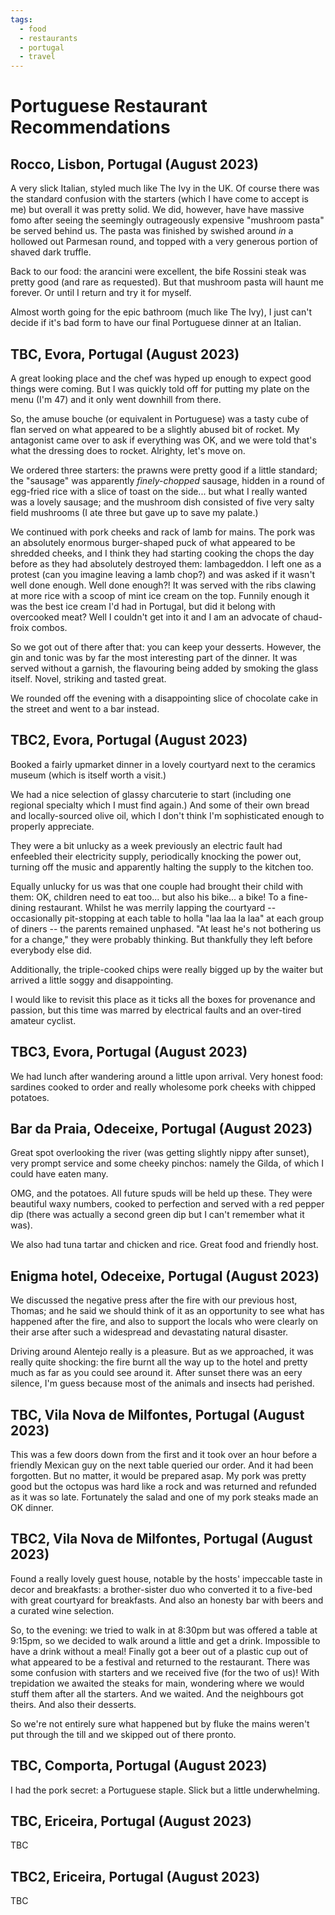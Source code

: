 ```yaml
---
tags:
  - food
  - restaurants
  - portugal
  - travel
---
```





# Portuguese Restaurant Recommendations

## Rocco, Lisbon, Portugal (August 2023)

A very slick Italian, styled much like The Ivy in the UK. Of course there was the standard confusion with the starters (which I have come to accept is me) but overall it was pretty solid. We did, however, have have massive fomo after seeing the seemingly outrageously expensive "mushroom pasta" be served behind us. The pasta was finished by swished around _in_ a hollowed out Parmesan round, and topped with a very generous portion of shaved dark truffle.

Back to our food: the arancini were excellent, the bife Rossini steak was pretty good (and rare as requested). But that mushroom pasta will haunt me forever. Or until I return and try it for myself.

Almost worth going for the epic bathroom (much like The Ivy), I just can't decide if it's bad form to have our final Portuguese dinner at an Italian.

## TBC, Evora, Portugal (August 2023)

A great looking place and the chef was hyped up enough to expect good things were coming. But I was quickly told off for putting my plate on the menu (I'm 47) and it only went downhill from there.

So, the amuse bouche (or equivalent in Portuguese) was a tasty cube of flan served on what appeared to be a slightly abused bit of rocket. My antagonist came over to ask if everything was OK, and we were told that's what the dressing does to rocket. Alrighty, let's move on.

We ordered three starters: the prawns were pretty good if a little standard; the "sausage" was apparently _finely-chopped_ sausage, hidden in a round of egg-fried rice with a slice of toast on the side... but what I really wanted was a lovely sausage; and the mushroom dish consisted of five very salty field mushrooms (I ate three but gave up to save my palate.)

We continued with pork cheeks and rack of lamb for mains. The pork was an absolutely enormous burger-shaped puck of what appeared to be shredded cheeks, and I think they had starting cooking the chops the day before as they had absolutely destroyed them: lambageddon. I left one as a protest (can you imagine leaving a lamb chop?) and was asked if it wasn't well done enough. Well done enough?! It was served with the ribs clawing at more rice with a scoop of mint ice cream on the top. Funnily enough it was the best ice cream I'd had in Portugal, but did it belong with overcooked meat? Well I couldn't get into it and I am an advocate of chaud-froix combos.

So we got out of there after that: you can keep your desserts. However, the gin and tonic was by far the most interesting part of the dinner. It was served without a garnish, the flavouring being added by smoking the glass itself. Novel, striking and tasted great.

We rounded off the evening with a disappointing slice of chocolate cake in the street and went to a bar instead.

## TBC2, Evora, Portugal (August 2023)

Booked a fairly upmarket dinner in a lovely courtyard next to the ceramics museum (which is itself worth a visit.)

We had a nice selection of glassy charcuterie to start (including one regional specialty which I must find again.) And some of their own bread and locally-sourced olive oil, which I don't think I'm sophisticated enough to properly appreciate.

They were a bit unlucky as a week previously an electric fault had enfeebled their electricity supply, periodically knocking the power out, turning off the music and apparently halting the supply to the kitchen too.

Equally unlucky for us was that one couple had brought their child with them: OK, children need to eat too... but also his bike... a bike! To a fine-dining restaurant. Whilst he was merrily lapping the courtyard -- occasionally pit-stopping at each table to holla "laa laa la laa" at each group of diners -- the parents remained unphased. "At least he's not bothering us for a change," they were probably thinking. But thankfully they left before everybody else did.

Additionally, the triple-cooked chips were really bigged up by the waiter but arrived a little soggy and disappointing.

I would like to revisit this place as it ticks all the boxes for provenance and passion, but this time was marred by electrical faults and an over-tired amateur cyclist.

## TBC3, Evora, Portugal (August 2023)

We had lunch after wandering around a little upon arrival. Very honest food: sardines cooked to order and really wholesome pork cheeks with chipped potatoes.

## Bar da Praia, Odeceixe, Portugal (August 2023)

Great spot overlooking the river (was getting slightly nippy after sunset), very prompt service and some cheeky pinchos: namely the Gilda, of which I could have eaten many.

OMG, and the potatoes. All future spuds will be held up these. They were beautiful waxy numbers, cooked to perfection and served with a red pepper dip (there was actually a second green dip but I can't remember what it was).

We also had tuna tartar and chicken and rice. Great food and friendly host.

## Enigma hotel, Odeceixe, Portugal (August 2023)

We discussed the negative press after the fire with our previous host, Thomas; and he said we should think of it as an opportunity to see what has happened after the fire, and also to support the locals who were clearly on their arse after such a widespread and devastating natural disaster.

Driving around Alentejo really is a pleasure. But as we approached, it was really quite shocking: the fire burnt all the way up to the hotel and pretty much as far as you could see around it. After sunset there was an eery silence, I'm guess because most of the animals and insects had perished.

## TBC, Vila Nova de Milfontes, Portugal (August 2023)

This was a few doors down from the first and it took over an hour before a friendly Mexican guy on the next table queried our order. And it had been forgotten. But no matter, it would be prepared asap. My pork was pretty good but the octopus was hard like a rock and was returned and refunded as it was so late. Fortunately the salad and one of my pork steaks made an OK dinner.

## TBC2, Vila Nova de Milfontes, Portugal (August 2023)

Found a really lovely guest house, notable by the hosts' impeccable taste in decor and breakfasts: a brother-sister duo who converted it to a five-bed with great courtyard for breakfasts. And also an honesty bar with beers and a curated wine selection.

So, to the evening: we tried to walk in at 8:30pm but was offered a table at 9:15pm, so we decided to walk around a little and get a drink. Impossible to have a drink without a meal! Finally got a beer out of a plastic cup out of what appeared to be a festival and returned to the restaurant. There was some confusion with starters and we received five (for the two of us)! With trepidation we awaited the steaks for main, wondering where we would stuff them after all the starters. And we waited. And the neighbours got theirs. And also their desserts.

So we're not entirely sure what happened but by fluke the mains weren't put through the till and we skipped out of there pronto.

## TBC, Comporta, Portugal (August 2023)

I had the pork secret: a Portuguese staple. Slick but a little underwhelming.

## TBC, Ericeira, Portugal (August 2023)

TBC

## TBC2, Ericeira, Portugal (August 2023)

TBC
